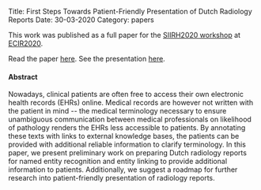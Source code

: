 Title: First Steps Towards Patient-Friendly Presentation of Dutch Radiology Reports
Date: 30-03-2020
Category: papers

This work was published as a full paper for the [SIIRH2020
workshop](https://sites.google.com/view/siirh2020/) at
[ECIR2020](https://ecir2020.org).

Read the paper [here]({filename}/files/ECIR2020_SIIRH_workshop.pdf).
See the presentation [here](https://www.youtube.com/watch?v=N461QEG9r3M).

#### Abstract
Nowadays, clinical patients are often free to access their own electronic
health records (EHRs) online. Medical records are however not written with the
patient in mind -- the medical terminology necessary to ensure unambiguous
communication between medical professionals on likelihood of pathology renders
the EHRs less accessible to patients. By annotating these texts with links to
external knowledge bases, the patients can be provided with additional reliable
information to clarify terminology.  In this paper, we present preliminary work
on preparing Dutch radiology reports for named entity recognition and entity
linking to provide additional information to patients. Additionally, we suggest
a roadmap for further research into patient-friendly presentation of radiology
reports.
